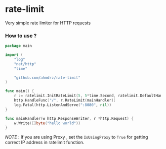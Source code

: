 # rate-limit
Very simple rate limiter for HTTP requests

### How to use ?

```go
package main

import (
	"log"
	"net/http"
	"time"

	"github.com/ahmdrz/rate-limit"
)

func main() {
	r := ratelimit.InitRateLimit(5, 5*time.Second, ratelimit.DefaultHandler)
	http.HandleFunc("/", r.RateLimit(mainHandler))
	log.Fatal(http.ListenAndServe(":8080", nil))
}

func mainHandler(w http.ResponseWriter, r *http.Request) {
	w.Write([]byte("hello world"))
}
```

*NOTE* : If you are using Proxy , set the `IsUsingProxy` to `True` for getting correct IP address in ratelimit function.